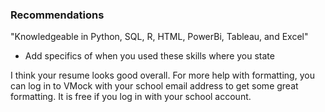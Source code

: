 ### Recommendations

"Knowledgeable in Python, SQL, R, HTML, PowerBi, Tableau, and Excel"

- Add specifics of when you used these skills where you state

I think your resume looks good overall. For more help with formatting, you can log in to VMock with your school email address to get some great formatting. It is free if you log in with your school account.